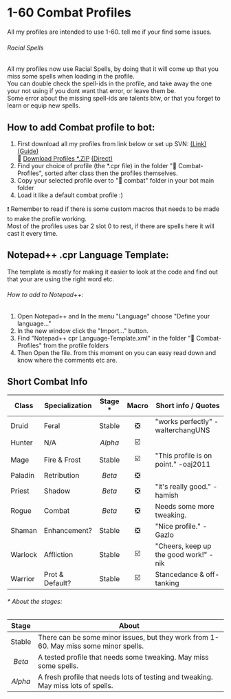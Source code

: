# 1-60 Combat Profiles  

All my profiles are intended to use 1-60. tell me if your find some issues.

###### Racial Spells
All my profiles now use Racial Spells, by doing that it will come up that you miss some spells when loading in the profile.  
You can double check the spell-ids in the profile, and take away the one your not using if you dont want that error, or leave them be.  
Some error about the missing spell-ids are talents btw, or that you forget to learn or equip new spells.

## How to add Combat profile to bot:  
1. First download all my profiles from link below or set up SVN: [(Link)](https://github.com/LoctusBin/Collection-of-Profiles.git)   [(Guide)](https://youtu.be/y3Yd12RIn90)  
  :link: [Download Profiles *.ZIP](http://adf.ly/1NPEPI) [(Direct)](https://github.com/LoctusBin/Collection-of-Profiles/archive/master.zip)
2. Find your choice of profile (the *.cpr file) in the folder ":file_folder: Combat-Profiles", sorted after class then the profiles themselves.
3. Copy your selected profile over to ":file_folder: combat" folder in your bot main folder
4. Load it like a default combat profile :)

:exclamation: Remember to read if there is some custom macros that needs to be made to make the profile working.  
Most of the profiles uses bar 2 slot 0 to rest, if there are spells here it will cast it every time.

## Notepad++ .cpr Language Template:  
The template is mostly for making it easier to look at the code and find out that your are using the right word etc.

###### How to add to Notepad++:
1. Open Notepad++ and In the menu "Language" choose "Define your language..."
2. In the new window click the "Import..." button. 
3. Find "Notepad++ cpr Language-Template.xml" in the folder ":file_folder: Combat-Profiles" from the profile folders
4. Then Open the file. from this moment on you can easy read down and know where the comments etc are.

## Short Combat Info

| Class   | Specialization  | Stage * | Macro                         | Short info / Quotes       				|
|---------|-----------------|:-------:|:-----------------------------:|-----------------------------------------|
| Druid   | Feral           | Stable  | :negative_squared_cross_mark: | "works perfectly" -walterchangUNS		|
| Hunter  | N/A             | _Alpha_ | :ballot_box_with_check:       |  |
| Mage    | Fire & Frost    | Stable  | :ballot_box_with_check:       | "This profile is on point." -oaj2011	|
| Paladin | Retribution     | _Beta_  | :negative_squared_cross_mark: |  |
| Priest  | Shadow          | _Beta_  | :negative_squared_cross_mark: | "it's really good." -hamish				|
| Rogue   | Combat          | _Beta_  | :negative_squared_cross_mark: | Needs some more tweaking. 				|
| Shaman  | Enhancement?    | Stable  | :negative_squared_cross_mark: | "Nice profile." -Gazlo					|
| Warlock | Affliction      | Stable  | :ballot_box_with_check:       | "Cheers, keep up the good work!" -nik	|
| Warrior | Prot & Default? | Stable  | :ballot_box_with_check:       | Stancedance & off-tanking 				|
  
  
###### \* About the stages:
| Stage    | About           | 
|:--------:|-----------------|
| Stable   | There can be some minor issues, but they work from 1-60. May miss some minor spells.  |
| _Beta_   | A tested profile that needs some tweaking. May miss some spells. |
| _Alpha_  | A fresh profile that needs lots of testing and tweaking. May miss lots of spells.  |

